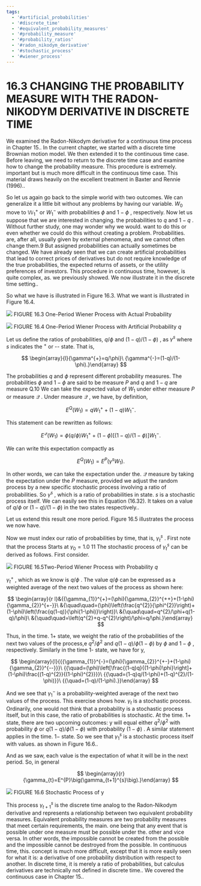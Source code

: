 ```yaml
---
tags:
  - '#artificial_probabilities'
  - '#discrete_time'
  - '#equivalent_probability_measures'
  - '#probability_measure'
  - '#probability_ratios'
  - '#radon_nikodym_derivative'
  - '#stochastic_process'
  - '#wiener_process'
---
```

# 16.3 CHANGING THE PROBABILITY MEASURE WITH THE RADON-NIKODYM DERIVATIVE IN DISCRETE TIME

We examined the Radon-Nikodym derivative for a continuous time process in Chapter 15.. In the current chapter, we started with a discrete time Brownian motion model. We then extended it to the continuous time case. Before leaving, we need to return to the discrete time case and examine how to change the probability measure. This procedure is extremely. important but is much more difficult in the continuous time case. This material draws heavily on the excellent treatment in Baxter and Rennie (1996)..

So let us again go back to the simple world with two outcomes. We can generalize it a little bit without any problems by having our variable. $W_{0}$ move to $\mathbb{W}_{1}^{+}$ or $W_{1}^{-}$ with probabilities $\phi$ and $1-\phi$ , respectively. Now let us suppose that we are interested in changing. the probabilities to $q$ and $1-q$ . Without further study, one may wonder why we would. want to do this or even whether we could do this without creating a problem. Probabilities. are, after all, usually given by external phenomena, and we cannot often change them.9 But assigned probabilities can actually sometimes be changed. We have already seen that we can create artificial probabilities that lead to correct prices of derivatives but do not require knowledge of the true probabilities, the expected returns of assets, or the utility preferences of investors. This procedure in continuous time, however, is quite complex, as. we previously showed. We now illustrate it in the discrete time setting..

So what we have is illustrated in Figure 16.3.
What we want is illustrated in Figure 16.4.

![](images/8aee52d8f8c9913b3bd8029000c4089edcbd3e03e394b7f85dc106785fd77838.jpg)
FIGURE 16.3 One-Period Wiener Process with Actual Probability

![](images/fd8598320774447bc150c9a97699cbf4fbc112b75b28f8e0896a979196e6ae31.jpg)
FIGURE 16.4 One-Period Wiener Process with Artificial Probability $q$

Let us define the ratios of probabilities, $q/\phi$ and $(1-q)/(1-\phi)$ , as $\gamma^{s}$ where $s$ indicates the $^+$ or -- state. That is,

$$
\begin{array}{l}{\gamma^{+}=q/\phi}\ {\gamma^{-}=(1-q)/(1-\phi).}\end{array}
$$

The probabilities $q$ and $\phi$ represent different probability measures. The probabilities $\phi$ and $1-\phi$ are said to be measure $P$ and $q$ and $1-q$ are measure Q.10 We can take the expected value of $W_{1}$ under either measure $P$ or measure $\mathcal{Q}$ . Under measure $\mathcal{Q}$ , we have, by definition,

$$
E^{Q}\big(W_{1}\big)=q W_{1}^{+}+(1-q)W_{1}^{-}.
$$

This statement can be rewritten as follows:

$$
E^{\mathcal{Q}}\big(W_{1}\big)=\phi(q/\phi)W_{1}^{+}+(1-\phi)\left[(1-q)/(1-\phi)\right]W_{1}^{-}.
$$

We can write this expectation compactly as

$$
E^{Q}\big(W_{1}\big)=E^{P}\big(\gamma^{s}W_{1}\big).
$$

In other words, we can take the expectation under the. $\mathcal{Q}$ measure by taking the expectation under the $P$ measure, provided we adjust the random process by a new specific stochastic process involving a ratio of probabilities. So $\gamma^{s}$ , which is a ratio of probabilities in state. $s$ is a stochastic process itself. We can easily see this in Equation (16.32). It takes on a value of $q/\phi$ or $(1-q)/(1-\phi)$ in the two states respectively..

Let us extend this result one more period. Figure 16.5 illustrates the process we now have.

Now we must index our ratio of probabilities by time, that is, $\gamma_{t}^{s}$ . First note that the process Starts at $\gamma_{0}=1.0$ 11 The stochastic process of $\gamma_{t}^{s}$ can be derived as follows. First consider.

![](images/dc3078e47410e0644b2d85e1beaac384fe0eea02c09500eb772fc34550fc5b15.jpg)
FIGURE 16.5Two-Period Wiener Process with Probability $q$

$\gamma_{t}^{+}$ , which as we know is $q/\phi$ . The value $q/\phi$ can be expressed as a weighted average of the next two values of the process as shown here:

$$
\begin{array}{r l}&{{\gamma_{1}}^{+}=(\phi){\gamma_{2}}^{++}+(1-\phi){\gamma_{2}}^{+-}}\ &{\quad\quad=(\phi)\left(\frac{q^{2}}{\phi^{2}}\right)+(1-\phi)\left(\frac{q(1-q)}{\phi(1-\phi)}\right)}\ &{\quad\quad=q^{2}/\phi+q(1-q)/\phi}\ &{\quad\quad=\left(q^{2}+q-q^{2}\right)/\phi=q/\phi.}\end{array}
$$

Thus, in the time. $1+$ state, we weight the ratio of the probabilities of the next two values of the process,e $q^{2}/\phi^{2}$ and $q(1-q)/\phi(1-\phi)$ by $\phi$ and $1-\phi$ , respectively. Similarly in the time 1- state, we have for y,

$$
\begin{array}{l}{{{\gamma_{1}}^{-}=(\phi){\gamma_{2}}^{+-}+(1-\phi){\gamma_{2}}^{--}}}\ {{\quad=(\phi)\left[\frac{(1-q)q}{(1-\phi)\phi}\right]+(1-\phi)\frac{(1-q)^{2}}{(1-\phi)^{2}}}}\ {{\quad=(1-q)q/(1-\phi)+(1-q)^{2}/(1-\phi)}}\ {{\quad=(1-q)/(1-\phi).}}\end{array}
$$

And we see that $\gamma_{1}^{-}$ is a probability-weighted average of the next two values of the process. This exercise shows how. $\gamma_{t}$ is a stochastic process. Ordinarily, one would not think that a probability is a stochastic process itself, but in this case, the ratio of probabilities is stochastic. At the time. $1+$ state, there are two upcoming outcomes: y will equal either $q^{2}/\phi^{2}$ with probability $\phi$ or $q(1-q)/\phi(1-\phi)$ with probability $(1-\phi)$ . A similar statement applies in the time. $1-$ state. So we see that $\gamma_{1}^{s}$ is a stochastic process itself with values. as shown in Figure 16.6..

And as we saw, each value is the expectation of what it will be in the next period. So, in general

$$
\begin{array}{r}{\gamma_{t}=E^{P}\big(\gamma_{t+1}^{s}\big).}\end{array}
$$

![](images/d242627da150f7df73c24610199f073f576ae00b801ff199e61e4c8457bc4fc9.jpg)
FIGURE 16.6 Stochastic Process of y

This process $\gamma_{t+1}^{s}$ is the discrete time analog to the Radon-Nikodym derivative and represents a relationship between two equivalent probability measures. Equivalent probability measures are two probability measures that meet certain requirements, the main. one being that any event that is possible under one measure must be possible under the. other and vice versa. In other words, the impossible cannot be created from the possible and the impossible cannot be destroyed from the possible. In continuous time, this. concept is much more difficult, except that it is more easily seen for what it is: a derivative of one probability distribution with respect to another. In discrete time, it is merely a ratio of probabilities, but calculus derivatives are technically not defined in discrete time.. We covered the continuous case in Chapter 15..
